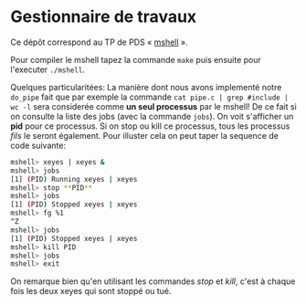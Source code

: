 #   Gestionnaire de travaux

Ce dépôt correspond au TP de PDS
« [mshell](http://www.fil.univ-lille1.fr/~hym/e/pds/tp/tdjobs.html) ».

Pour compiler le mshell tapez la commande `make` puis ensuite pour l'executer `./mshell`.

Quelques particularitées: La manière dont nous avons implementé notre `do_pipe` fait que par exemple
la commande `cat pipe.c | grep #include | wc -l` sera considerée comme **un seul processus** par le mshell!
De ce fait si on consulte la liste des jobs (avec la commande `jobs`). On voit s'afficher un **pid** pour ce
processus. Si on stop ou kill ce processus, tous les processus *fils* le seront également.
Pour illuster cela on peut taper la sequence de code suivante:

```bash
mshell> xeyes | xeyes &
mshell> jobs
[1] (PID) Running xeyes | xeyes
mshell> stop **PID**
mshell> jobs
[1] (PID) Stopped xeyes | xeyes
mshell> fg %1
^Z
mshell> jobs
[1] (PID) Stopped xeyes | xeyes
mshell> kill PID
mshell> jobs
mshell> exit
```

On remarque bien qu'en utilisant les commandes *stop* et *kill*, c'est à chaque fois les deux xeyes qui sont stoppé ou tué.